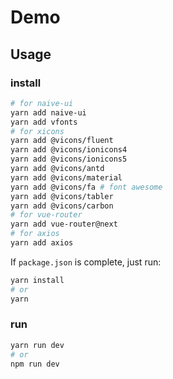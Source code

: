 # Demo
## Usage
### install
```bash
# for naive-ui
yarn add naive-ui
yarn add vfonts
# for xicons
yarn add @vicons/fluent
yarn add @vicons/ionicons4
yarn add @vicons/ionicons5
yarn add @vicons/antd
yarn add @vicons/material
yarn add @vicons/fa # font awesome
yarn add @vicons/tabler
yarn add @vicons/carbon
# for vue-router
yarn add vue-router@next  
# for axios
yarn add axios   
```

If `package.json` is complete, just run:
```bash
yarn install
# or
yarn
```
### run 
```bash
yarn run dev
# or
npm run dev
```